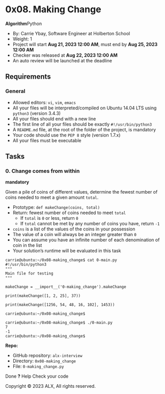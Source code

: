 # 0x08. Making Change

**Algorithm**Python

* By: Carrie Ybay, Software Engineer at Holberton School
* Weight: 1
* Project will start **Aug 21, 2023 12:00 AM**, must end by **Aug 25, 2023 12:00 AM**
* Checker was released at **Aug 22, 2023 12:00 AM**
* An auto review will be launched at the deadline

## Requirements

### General

* Allowed editors: `vi`, `vim`, `emacs`
* All your files will be interpreted/compiled on Ubuntu 14.04 LTS using `python3` (version 3.4.3)
* All your files should end with a new line
* The first line of all your files should be exactly `#!/usr/bin/python3`
* A `README.md` file, at the root of the folder of the project, is mandatory
* Your code should use the `PEP 8` style (version 1.7.x)
* All your files must be executable

## Tasks

### 0. Change comes from within

**mandatory**

Given a pile of coins of different values, determine the fewest number of coins needed to meet a given amount `total`.

* Prototype: `def makeChange(coins, total)`
* Return: fewest number of coins needed to meet `total`
  * If `total` is `0` or less, return `0`
  * If `total` cannot be met by any number of coins you have, return `-1`
* `coins` is a list of the values of the coins in your possession
* The value of a coin will always be an integer greater than `0`
* You can assume you have an infinite number of each denomination of coin in the list
* Your solution’s runtime will be evaluated in this task

```
carrie@ubuntu:~/0x08-making_change$ cat 0-main.py
#!/usr/bin/python3
"""
Main file for testing
"""

makeChange = __import__('0-making_change').makeChange

print(makeChange([1, 2, 25], 37))

print(makeChange([1256, 54, 48, 16, 102], 1453))

carrie@ubuntu:~/0x08-making_change$
```

```
carrie@ubuntu:~/0x08-making_change$ ./0-main.py
7
-1
carrie@ubuntu:~/0x08-making_change$
```

**Repo:**

* GitHub repository: `alx-interview`
* Directory: `0x08-making_change`
* File: `0-making_change.py`

Done **?** Help Check your code

Copyright © 2023 ALX, All rights reserved.
